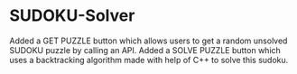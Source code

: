 # SUDOKU-Solver

Added a GET PUZZLE button which allows users to get a random unsolved SUDOKU puzzle by calling an API.
Added a SOLVE PUZZLE button which uses a backtracking algorithm made with help of C++ to solve this sudoku.
